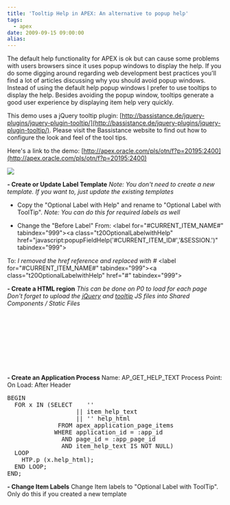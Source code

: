 ```yaml
---
title: 'Tooltip Help in APEX: An alternative to popup help'
tags:
  - apex
date: 2009-09-15 09:00:00
alias:
---
```


The default help functionality for APEX is ok but can cause some problems with users browsers since it uses popup windows to display the help. If you do some digging around regarding web development best practices you'll find a lot of articles discussing why you should avoid popup windows. Instead of using the default help popup windows I prefer to use tooltips to display the help. Besides avoiding the popup window, tooltips generate a good user experience by displaying item help very quickly.

This demo uses a jQuery tooltip plugin: [http://bassistance.de/jquery-plugins/jquery-plugin-tooltip/](http://bassistance.de/jquery-plugins/jquery-plugin-tooltip/). Please visit the Bassistance website to find out how to configure the look and feel of the tool tips.

Here's a link to the demo: [http://apex.oracle.com/pls/otn/f?p=20195:2400](http://apex.oracle.com/pls/otn/f?p=20195:2400)

[![](http://1.bp.blogspot.com/_33EF80fk9sM/Sq0Cb8Ae2WI/AAAAAAAADqc/flO0nQATWCA/s400/tooltiphelp.jpg)](http://1.bp.blogspot.com/_33EF80fk9sM/Sq0Cb8Ae2WI/AAAAAAAADqc/flO0nQATWCA/s1600-h/tooltiphelp.jpg)

<span style="font-weight:bold;">- Create or Update Label Template</span>
<span style="font-style: italic;">Note: You don't need to create a new template. If you want to, just update the existing templates</span>
- Copy the "Optional Label with Help" and rename to "Optional Label with ToolTip".
<span style="font-style: italic;">Note: You can do this for required labels as well</span>

- Change the "Before Label" From:
&lt;label for="#CURRENT_ITEM_NAME#" tabindex="999"&gt;&lt;a class="t20OptionalLabelwithHelp" href="javascript:popupFieldHelp('#CURRENT_ITEM_ID#','&SESSION.')" tabindex="999"&gt;

To:
<span style="font-style: italic;">I removed the href reference and replaced with #</span>
&lt;label for="#CURRENT_ITEM_NAME#" tabindex="999"&gt;&lt;a class="t20OptionalLabelwithHelp" href="#" tabindex="999"&gt;

<span style="font-weight:bold;">- Create a HTML region</span>
<span style="font-style: italic;">This can be done on P0 to load for each page</span>
<span style="font-style: italic;">Don't forget to upload the [jQuery](http://jquery.com/) and [tooltip](http://bassistance.de/jquery-plugins/jquery-plugin-tooltip/) JS files into Shared Components / Static Files</span>
<pre class="brush: html">
<script src="#APP_IMAGES#jquery-1.3.2.min.js" type="text/javascript"></script>
<script src="#APP_IMAGES#jquery.tooltip.pack-1.3.js" type="text/javascript"></script>

<script type="text/javascript">

$(document).ready(function(){
  $('span.itemToolTip').each(function(i){
    $('label[for="' +  $(this).attr('foritem') + '"]').attr('title',$(this).html()).tooltip({
        track: true,
        delay: 0,
        showURL: false,
        showBody: " - ",
        fade: 250
      });
  });
  // Remove Original ToolTip Help Text
  $('span.itemToolTip').remove();
});
</script>

<style>
#tooltip {
 position: absolute;
 z-index: 3000;
 border: 1px solid #111;
 background-color: #eee;
 padding: 5px;
 opacity: 0.85;
}
#tooltip h3, #tooltip div { margin: 0; }
</style>
</pre>

<span style="font-weight:bold;">- Create an Application Process</span>
Name: AP_GET_HELP_TEXT
Process Point: On Load: After Header

<pre class="brush: sql">
BEGIN
  FOR x IN (SELECT    '<span class="itemToolTip" foritem="'
                   || item_name
                   || '">'
                   || item_help_text
                   || '</span>' help_html
              FROM apex_application_page_items
             WHERE application_id = :app_id
               AND page_id = :app_page_id
               AND item_help_text IS NOT NULL)
  LOOP
    HTP.p (x.help_html);
  END LOOP;
END;
</pre>

<span style="font-weight:bold;">- Change Item Labels</span>
Change Item labels to "Optional Label with ToolTip". Only do this if you created a new template
